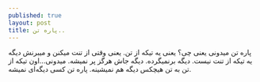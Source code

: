 ```yaml
---
published: true
layout: post
title: پاره تن..
---
```


پاره تن میدونی یعنی چی؟ یعنی یه تیکه از تن. یعنی وقتی از تنت میکنن و میبرنش دیگه یه تیکه از تنت نیست. دیگه برنمیگرده. دیگه جاش هرگز پر نمیشه. میدونی...اون تیکه از تن به تن هیچکس دیگه هم نمیشینه. پاره تن کسی دیگه‌ای نمیشه.
